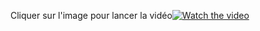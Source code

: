 Cliquer sur l'image pour lancer la vidéo[![Watch the video](https://i.imgur.com/QcbTgAP.png)](https://www.youtube.com/watch?v=1Ggso2tQUFY&t)
